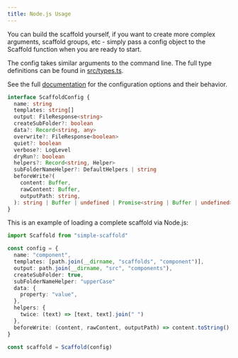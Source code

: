 ```yaml
---
title: Node.js Usage
---
```


You can build the scaffold yourself, if you want to create more complex arguments, scaffold groups,
etc - simply pass a config object to the Scaffold function when you are ready to start.

The config takes similar arguments to the command line. The full type definitions can be found in
[src/types.ts](https://github.com/chenasraf/simple-scaffold/blob/develop/src/types.ts#L13).

See the full
[documentation](https://chenasraf.github.io/simple-scaffold/interfaces/ScaffoldConfig.html) for the
configuration options and their behavior.

```ts
interface ScaffoldConfig {
  name: string
  templates: string[]
  output: FileResponse<string>
  createSubFolder?: boolean
  data?: Record<string, any>
  overwrite?: FileResponse<boolean>
  quiet?: boolean
  verbose?: LogLevel
  dryRun?: boolean
  helpers?: Record<string, Helper>
  subFolderNameHelper?: DefaultHelpers | string
  beforeWrite?(
    content: Buffer,
    rawContent: Buffer,
    outputPath: string,
  ): string | Buffer | undefined | Promise<string | Buffer | undefined>
}
```

This is an example of loading a complete scaffold via Node.js:

```typescript
import Scaffold from "simple-scaffold"

const config = {
  name: "component",
  templates: [path.join(__dirname, "scaffolds", "component")],
  output: path.join(__dirname, "src", "components"),
  createSubFolder: true,
  subFolderNameHelper: "upperCase"
  data: {
    property: "value",
  },
  helpers: {
    twice: (text) => [text, text].join(" ")
  },
  beforeWrite: (content, rawContent, outputPath) => content.toString().toUpperCase()
}

const scaffold = Scaffold(config)
```
